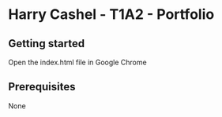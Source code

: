 # Harry Cashel - T1A2 - Portfolio

## Getting started
Open the index.html file in Google Chrome

## Prerequisites
None
